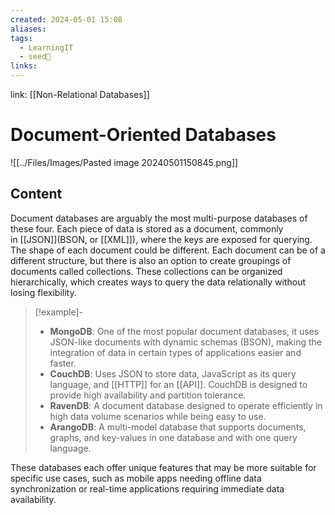 ```yaml
---
created: 2024-05-01 15:08
aliases: 
tags:
  - LearningIT
  - seed🌱
links:
---
```


link: [[Non-Relational Databases]]

# Document-Oriented Databases

![[../Files/Images/Pasted image 20240501150845.png]]

## Content
Document databases are arguably the most multi-purpose databases of these four. Each piece of data is stored as a document, commonly in [[JSON]](BSON, or [[XML]]), where the keys are exposed for querying. The shape of each document could be different. Each document can be of a different structure, but there is also an option to create groupings of documents called collections. These collections can be organized hierarchically, which creates ways to query the data relationally without losing flexibility.

> [!example]-
> 
> - **MongoDB**: One of the most popular document databases, it uses JSON-like documents with dynamic schemas (BSON), making the integration of data in certain types of applications easier and faster.
> - **CouchDB**: Uses JSON to store data, JavaScript as its query language, and [[HTTP]] for an [[API]]. CouchDB is designed to provide high availability and partition tolerance.
> - **RavenDB**: A document database designed to operate efficiently in high data volume scenarios while being easy to use.
> - **ArangoDB**: A multi-model database that supports documents, graphs, and key-values in one database and with one query language.
> 

These databases each offer unique features that may be more suitable for specific use cases, such as mobile apps needing offline data synchronization or real-time applications requiring immediate data availability.

